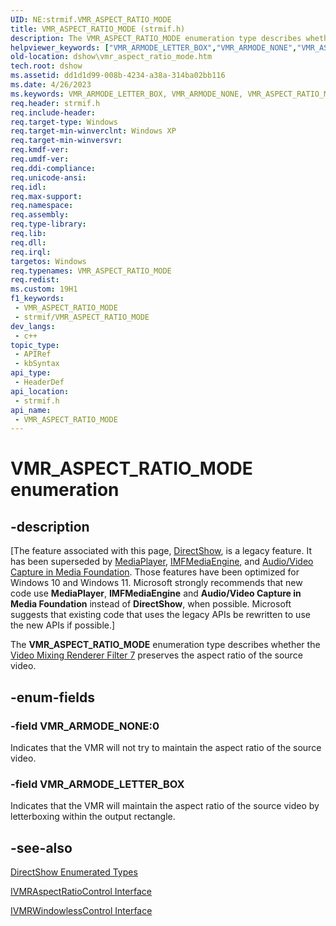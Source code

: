 ```yaml
---
UID: NE:strmif.VMR_ASPECT_RATIO_MODE
title: VMR_ASPECT_RATIO_MODE (strmif.h)
description: The VMR_ASPECT_RATIO_MODE enumeration type describes whether the Video Mixing Renderer Filter 7 preserves the aspect ratio of the source video.
helpviewer_keywords: ["VMR_ARMODE_LETTER_BOX","VMR_ARMODE_NONE","VMR_ASPECT_RATIO_MODE","VMR_ASPECT_RATIO_MODE","VMR_ASPECT_RATIO_MODE enumeration [DirectShow]","VMR_ASPECT_RATIO_MODEEnumeration","dshow.vmr_aspect_ratio_mode","strmif/VMR_ARMODE_LETTER_BOX","strmif/VMR_ARMODE_NONE","strmif/VMR_ASPECT_RATIO_MODE"]
old-location: dshow\vmr_aspect_ratio_mode.htm
tech.root: dshow
ms.assetid: dd1d1d99-008b-4234-a38a-314ba02bb116
ms.date: 4/26/2023
ms.keywords: VMR_ARMODE_LETTER_BOX, VMR_ARMODE_NONE, VMR_ASPECT_RATIO_MODE, VMR_ASPECT_RATIO_MODE , VMR_ASPECT_RATIO_MODE enumeration [DirectShow], VMR_ASPECT_RATIO_MODEEnumeration, dshow.vmr_aspect_ratio_mode, strmif/VMR_ARMODE_LETTER_BOX, strmif/VMR_ARMODE_NONE, strmif/VMR_ASPECT_RATIO_MODE
req.header: strmif.h
req.include-header: 
req.target-type: Windows
req.target-min-winverclnt: Windows XP
req.target-min-winversvr: 
req.kmdf-ver: 
req.umdf-ver: 
req.ddi-compliance: 
req.unicode-ansi: 
req.idl: 
req.max-support: 
req.namespace: 
req.assembly: 
req.type-library: 
req.lib: 
req.dll: 
req.irql: 
targetos: Windows
req.typenames: VMR_ASPECT_RATIO_MODE
req.redist: 
ms.custom: 19H1
f1_keywords:
 - VMR_ASPECT_RATIO_MODE
 - strmif/VMR_ASPECT_RATIO_MODE
dev_langs:
 - c++
topic_type:
 - APIRef
 - kbSyntax
api_type:
 - HeaderDef
api_location:
 - strmif.h
api_name:
 - VMR_ASPECT_RATIO_MODE
---
```


# VMR_ASPECT_RATIO_MODE enumeration


## -description

\[The feature associated with this page, [DirectShow](/windows/win32/directshow/directshow), is a legacy feature. It has been superseded by [MediaPlayer](/uwp/api/Windows.Media.Playback.MediaPlayer), [IMFMediaEngine](/windows/win32/api/mfmediaengine/nn-mfmediaengine-imfmediaengine), and [Audio/Video Capture in Media Foundation](windows/win32/medfound/audio-video-capture-in-media-foundation). Those features have been optimized for Windows 10 and Windows 11. Microsoft strongly recommends that new code use **MediaPlayer**, **IMFMediaEngine** and **Audio/Video Capture in Media Foundation** instead of **DirectShow**, when possible. Microsoft suggests that existing code that uses the legacy APIs be rewritten to use the new APIs if possible.\]

The <b>VMR_ASPECT_RATIO_MODE</b> enumeration type describes whether the <a href="/windows/desktop/DirectShow/video-mixing-renderer-filter-7">Video Mixing Renderer Filter 7</a> preserves the aspect ratio of the source video.

## -enum-fields

### -field VMR_ARMODE_NONE:0

Indicates that the VMR will not try to maintain the aspect ratio of the source video.

### -field VMR_ARMODE_LETTER_BOX

Indicates that the VMR will maintain the aspect ratio of the source video by letterboxing within the output rectangle.

## -see-also

<a href="/windows/desktop/DirectShow/directshow-enumerated-types">DirectShow Enumerated Types</a>



<a href="/windows/desktop/api/strmif/nn-strmif-ivmraspectratiocontrol">IVMRAspectRatioControl Interface</a>



<a href="/windows/desktop/api/strmif/nn-strmif-ivmrwindowlesscontrol">IVMRWindowlessControl Interface</a>
